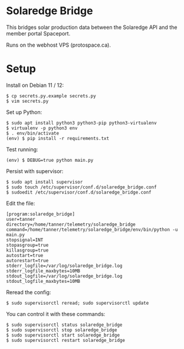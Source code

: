 # Solaredge Bridge

This bridges solar production data between the Solaredge API and the member portal Spaceport.

Runs on the webhost VPS (protospace.ca).

# Setup

Install on Debian 11 / 12:

```
$ cp secrets.py.example secrets.py
$ vim secrets.py
```

Set up Python:

```
$ sudo apt install python3 python3-pip python3-virtualenv
$ virtualenv -p python3 env
$ . env/bin/activate
(env) $ pip install -r requirements.txt
```

Test running:

```
(env) $ DEBUG=true python main.py
```

Persist with supervisor:

```
$ sudo apt install supervisor
$ sudo touch /etc/supervisor/conf.d/solaredge_bridge.conf
$ sudoedit /etc/supervisor/conf.d/solaredge_bridge.conf
```

Edit the file:

```
[program:solaredge_bridge]
user=tanner
directory=/home/tanner/telemetry/solaredge_bridge
command=/home/tanner/telemetry/solaredge_bridge/env/bin/python -u main.py
stopsignal=INT
stopasgroup=true
killasgroup=true
autostart=true
autorestart=true
stderr_logfile=/var/log/solaredge_bridge.log
stderr_logfile_maxbytes=10MB
stdout_logfile=/var/log/solaredge_bridge.log
stdout_logfile_maxbytes=10MB
```

Reread the config:

```
$ sudo supervisorctl reread; sudo supervisorctl update
```

You can control it with these commands:

```
$ sudo supervisorctl status solaredge_bridge
$ sudo supervisorctl stop solaredge_bridge
$ sudo supervisorctl start solaredge_bridge
$ sudo supervisorctl restart solaredge_bridge
```

